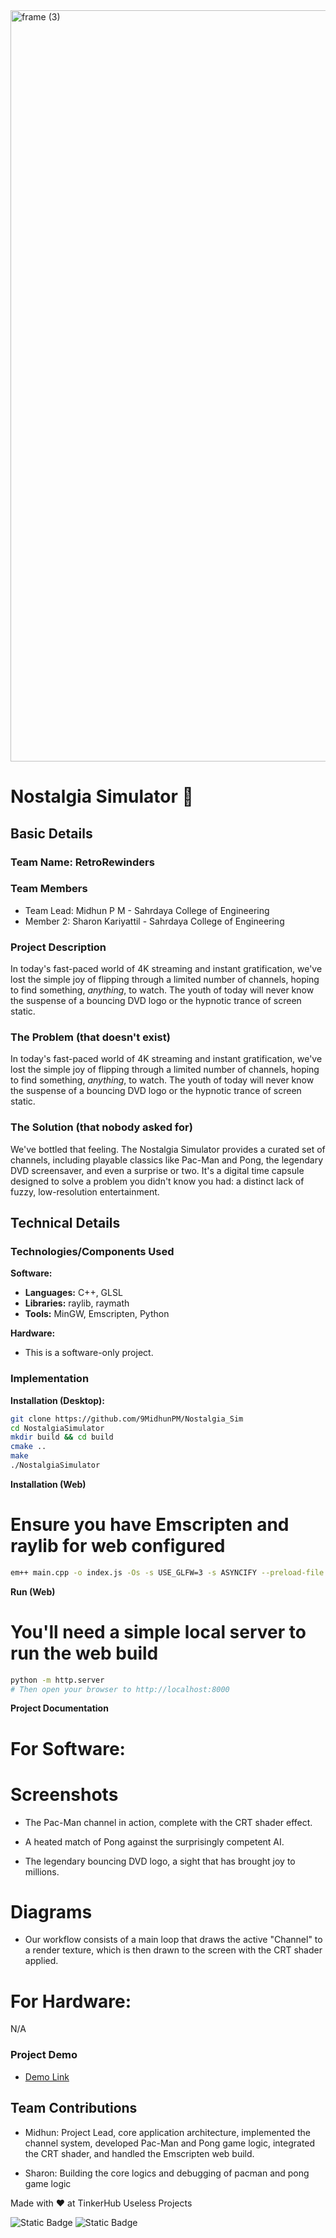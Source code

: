 <img width="3188" height="1202" alt="frame (3)" src="https://github.com/user-attachments/assets/517ad8e9-ad22-457d-9538-a9e62d137cd7" />

# Nostalgia Simulator 🎯

## Basic Details
### Team Name: RetroRewinders

### Team Members
- Team Lead: Midhun P M - Sahrdaya College of Engineering
- Member 2: Sharon Kariyattil - Sahrdaya College of Engineering

### Project Description
In today's fast-paced world of 4K streaming and instant gratification, we've lost the simple joy of flipping through a limited number of channels, hoping to find something, *anything*, to watch. The youth of today will never know the suspense of a bouncing DVD logo or the hypnotic trance of screen static.

### The Problem (that doesn't exist)
In today's fast-paced world of 4K streaming and instant gratification, we've lost the simple joy of flipping through a limited number of channels, hoping to find something, *anything*, to watch. The youth of today will never know the suspense of a bouncing DVD logo or the hypnotic trance of screen static.

### The Solution (that nobody asked for)
We've bottled that feeling. The Nostalgia Simulator provides a curated set of channels, including playable classics like Pac-Man and Pong, the legendary DVD screensaver, and even a surprise or two. It's a digital time capsule designed to solve a problem you didn't know you had: a distinct lack of fuzzy, low-resolution entertainment.

## Technical Details
### Technologies/Components Used

**Software:**
* **Languages:** C++, GLSL
* **Libraries:** raylib, raymath
* **Tools:** MinGW, Emscripten, Python

**Hardware:**
* This is a software-only project.

### Implementation

**Installation (Desktop):**
```bash
git clone https://github.com/9MidhunPM/Nostalgia_Sim
cd NostalgiaSimulator
mkdir build && cd build
cmake ..
make
./NostalgiaSimulator
```

**Installation (Web)**
# Ensure you have Emscripten and raylib for web configured
```bash
em++ main.cpp -o index.js -Os -s USE_GLFW=3 -s ASYNCIFY --preload-file assets -s MODULARIZE=1 -s EXPORT_ES6 -s ALLOW_MEMORY_GROWTH=1 -I "path/to/raylib/src" -L "path/to/raylib/build_web/raylib" -lraylib 
```

**Run (Web)**
# You'll need a simple local server to run the web build
```bash
python -m http.server
# Then open your browser to http://localhost:8000
```

**Project Documentation**
# For Software:

# Screenshots
- The Pac-Man channel in action, complete with the CRT shader effect.

- A heated match of Pong against the surprisingly competent AI.

- The legendary bouncing DVD logo, a sight that has brought joy to millions.

# Diagrams
- Our workflow consists of a main loop that draws the active "Channel" to a render texture, which is then drawn to the screen with the CRT shader applied.

# For Hardware:
 N/A

### Project Demo
- [Demo Link](https://9midhunpm.github.io/Nostalgia_Sim/)

## Team Contributions
- Midhun: Project Lead, core application architecture, implemented the channel system, developed Pac-Man and Pong game logic, integrated the CRT shader, and handled the Emscripten web build.

- Sharon: Building the core logics and debugging of pacman and pong game logic


Made with ❤️ at TinkerHub Useless Projects

![Static Badge](https://img.shields.io/badge/TinkerHub-24?color=%23000000&link=https%3A%2F%2Fwww.tinkerhub.org%2F)
![Static Badge](https://img.shields.io/badge/UselessProjects--25-25?link=https%3A%2F%2Fwww.tinkerhub.org%2Fevents%2FQ2Q1TQKX6Q%2FUseless%2520Projects)

